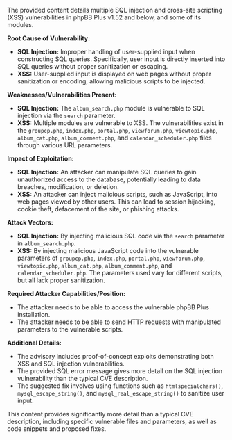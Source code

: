 The provided content details multiple SQL injection and cross-site scripting (XSS) vulnerabilities in phpBB Plus v1.52 and below, and some of its modules.

**Root Cause of Vulnerability:**

*   **SQL Injection:** Improper handling of user-supplied input when constructing SQL queries. Specifically, user input is directly inserted into SQL queries without proper sanitization or escaping.
*   **XSS:** User-supplied input is displayed on web pages without proper sanitization or encoding, allowing malicious scripts to be injected.

**Weaknesses/Vulnerabilities Present:**

*   **SQL Injection:** The `album_search.php` module is vulnerable to SQL injection via the `search` parameter.
*   **XSS:** Multiple modules are vulnerable to XSS. The vulnerabilities exist in the `groupcp.php`, `index.php`, `portal.php`, `viewforum.php`, `viewtopic.php`, `album_cat.php`, `album_comment.php`, and `calendar_scheduler.php` files through various URL parameters.

**Impact of Exploitation:**

*   **SQL Injection:** An attacker can manipulate SQL queries to gain unauthorized access to the database, potentially leading to data breaches, modification, or deletion.
*   **XSS:** An attacker can inject malicious scripts, such as JavaScript, into web pages viewed by other users. This can lead to session hijacking, cookie theft, defacement of the site, or phishing attacks.

**Attack Vectors:**

*   **SQL Injection:**  By injecting malicious SQL code via the `search` parameter in `album_search.php`.
*   **XSS:** By injecting malicious JavaScript code into the vulnerable parameters of `groupcp.php`, `index.php`, `portal.php`, `viewforum.php`, `viewtopic.php`, `album_cat.php`, `album_comment.php`, and `calendar_scheduler.php`. The parameters used vary for different scripts, but all lack proper sanitization.

**Required Attacker Capabilities/Position:**

*   The attacker needs to be able to access the vulnerable phpBB Plus installation.
*   The attacker needs to be able to send HTTP requests with manipulated parameters to the vulnerable scripts.

**Additional Details:**

* The advisory includes proof-of-concept exploits demonstrating both XSS and SQL injection vulnerabilities.
* The provided SQL error message gives more detail on the SQL injection vulnerability than the typical CVE description.
* The suggested fix involves using functions such as `htmlspecialchars()`, `mysql_escape_string()`, and `mysql_real_escape_string()` to sanitize user input.

This content provides significantly more detail than a typical CVE description, including specific vulnerable files and parameters, as well as code snippets and proposed fixes.